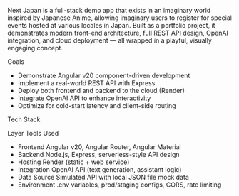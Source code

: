 Next Japan is a full-stack demo app that exists in an imaginary world inspired by Japanese Anime, allowing
imaginary users to register for special events hosted at various locales in Japan.
Built as a portfolio project, it demonstrates modern front-end architecture, full REST API design, OpenAI
integration, and cloud deployment — all wrapped in a playful, visually engaging concept.

Goals
- Demonstrate Angular v20 component-driven development
- Implement a real-world REST API with Express
- Deploy both frontend and backend to the cloud (Render)
- Integrate OpenAI API to enhance interactivity
- Optimize for cold-start latency and client-side routing

Tech Stack

Layer Tools Used
- Frontend Angular v20, Angular Router, Angular Material
- Backend Node.js, Express, serverless-style API design
- Hosting Render (static + web service)
- Integration OpenAI API (text generation, assistant logic)
- Data Source Simulated API with local JSON file mock data
- Environment .env variables, prod/staging configs, CORS, rate limiting
